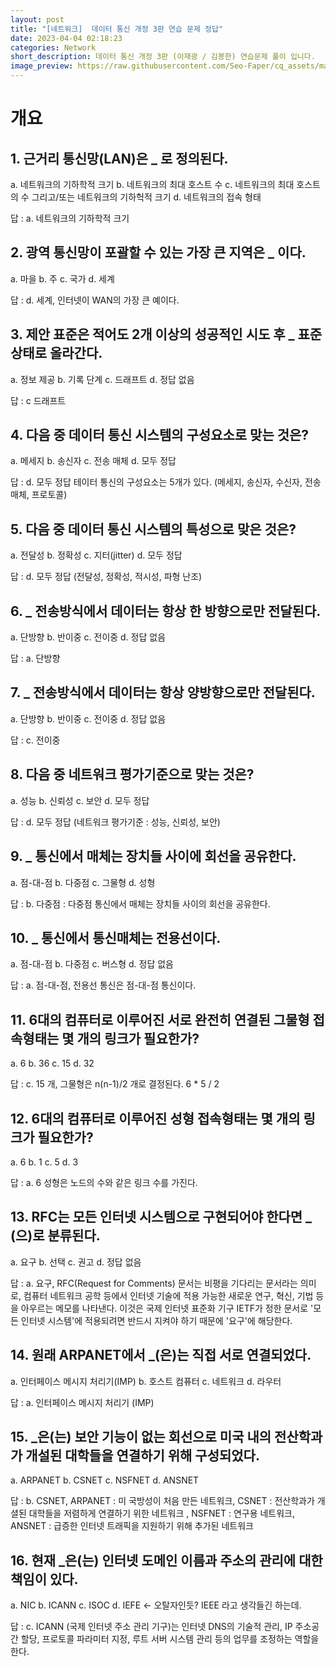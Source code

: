 ```yaml
---
layout: post
title: "[네트워크]  데이터 통신 개정 3판 연습 문제 정답"
date: 2023-04-04 02:18:23
categories: Network
short_description: 데이터 통신 개정 3판 (이재광 / 김봉한) 연습문제 풀이 입니다.
image_preview: https://raw.githubusercontent.com/Seo-Faper/cq_assets/master/heroes/cos_pr_17_17.png
---
```


# 개요
## 1. 근거리 통신망(LAN)은 _ 로 정의된다.

a. 네트워크의 기하학적 크기
b. 네트워크의 최대 호스트 수
c. 네트워크의 최대 호스트의 수 그리고/또는 네트워크의 기하헉적 크기
d. 네트워크의 접속 형태

답 : a. 네트워크의 기하학적 크기

## 2. 광역 통신망이 포괄할 수 있는 가장 큰 지역은 _ 이다.

a. 마을
b. 주
c. 국가
d. 세계

답 : d. 세계, 인터넷이 WAN의 가장 큰 예이다. 

## 3. 제안 표준은 적어도 2개 이상의 성공적인 시도 후 _ 표준 상태로 올라간다.

a. 정보 제공
b. 기록 단계
c. 드래프트
d. 정답 없음

답 : c 드래프트 

## 4. 다음 중 데이터 통신 시스템의 구성요소로 맞는 것은?

a. 메세지
b. 송신자
c. 전송 매체
d. 모두 정답

답 : d. 모두 정답 테이터 통신의 구성요소는 5개가 있다. (메세지, 송신자, 수신자, 전송 매체, 프로토콜)

## 5. 다음 중 데이터 통신 시스템의 특성으로 맞은 것은?

a. 전달성
b. 정확성
c. 지터(jitter)
d. 모두 정답 

답 : d. 모두 정답 (전달성, 정확성, 적시성, 파형 난조)

## 6. _ 전송방식에서 데이터는 항상 한 방향으로만 전달된다. 

a. 단방향
b. 반이중
c. 전이중
d. 정답 없음 

답 : a. 단방향 

## 7. _ 전송방식에서 데이터는 항상 양방향으로만 전달된다.
a. 단방향
b. 반이중
c. 전이중
d. 정답 없음

답 : c. 전이중 

## 8. 다음 중 네트워크 평가기준으로 맞는 것은?

a. 성능
b. 신뢰성
c. 보안 
d. 모두 정답 

답 : d. 모두 정답 (네트워크 평가기준 : 성능, 신뢰성, 보안)

## 9. _ 통신에서 매체는 장치들 사이에 회선을 공유한다.
    
a. 점-대-점
b. 다중점
c. 그물형
d. 성형 

답 : b. 다중점 : 다중점 통신에서 매체는 장치들 사이의 회선을 공유한다. 

## 10. _ 통신에서 통신매체는 전용선이다. 

a. 점-대-점
b. 다중점
c. 버스형 
d. 정답 없음

답 : a. 점-대-점, 전용선 통신은 점-대-점 통신이다. 

## 11. 6대의 컴퓨터로 이루어진 서로 완전히 연결된 그물형 접속형태는 몇 개의 링크가 필요한가?

a. 6
b. 36
c. 15
d. 32

답 : c. 15 개, 그물형은 n(n-1)/2 개로 결정된다. 6 * 5 / 2 

## 12. 6대의 컴퓨터로 이루어진 성형 접속형태는 몇 개의 링크가 필요한가?

a. 6
b. 1
c. 5
d. 3 

답 : a. 6 성형은 노드의 수와 같은 링크 수를 가진다.

## 13. RFC는 모든 인터넷 시스템으로 구현되어야 한다면 _ (으)로 분류된다.
a. 요구
b. 선택
c. 권고
d. 정답 없음 

답 : a. 요구, RFC(Request for Comments) 문서는 비평을 기다리는 문서라는 의미로, 컴퓨터 네트워크 공학 등에서 인터넷 기술에 적용 가능한 새로운 연구, 혁신, 기법 등을 아우르는 메모를 나타낸다.
이것은 국제 인터넷 표준화 기구 IETF가 정한 문서로 '모든 인터넷 시스템'에 적용되려면 반드시 지켜야 하기 때문에 '요구'에 해당한다. 

## 14. 원래 ARPANET에서 _(은)는 직접 서로 연결되었다.

a. 인터페이스 메시지 처리기(IMP)
b. 호스트 컴퓨터
c. 네트워크
d. 라우터

답 : a. 인터페이스 메시지 처리기 (IMP)

## 15. _은(는) 보안 기능이 없는 회선으로 미국 내의 전산학과가 개설된 대학들을 연결하기 위해 구성되었다.

a. ARPANET
b. CSNET
c. NSFNET
d. ANSNET

답 : b. CSNET, ARPANET : 미 국방성이 처음 만든 네트워크, CSNET : 전산학과가 개셜된 대학들을 저렴하게 연결하기 위한 네트워크 , NSFNET : 연구용 네트워크, ANSNET : 급증한 인터넷 트래픽을 지원하기 위해 추가된 네트워크

## 16. 현재 _은(는) 인터넷 도메인 이름과 주소의 관리에 대한 책임이 있다.

a. NIC
b. ICANN
c. ISOC
d. IEFE <- 오탈자인듯? IEEE 라고 생각들긴 하는데.

답 : c. ICANN (국제 인터넷 주소 관리 기구)는 인터넷 DNS의 기술적 관리, IP 주소공간 할당, 프로토콜 파라미터 지정, 루트 서버 시스템 관리 등의 업무를 조정하는 역할을 한다.


